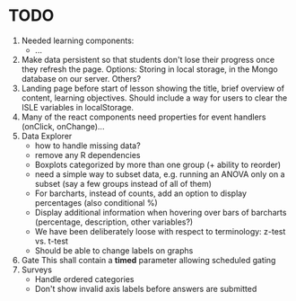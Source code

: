 TODO
====

1. Needed learning components:
    - ...
2. Make data persistent so that students don't lose their progress once they refresh the page. Options: Storing in local storage, in the Mongo database on our server. Others?
3. Landing page before start of lesson showing the title, brief overview of content, learning objectives. Should include a way for users to clear the ISLE variables in localStorage.
4. Many of the react components need properties for event handlers (onClick, onChange)...
5. Data Explorer 
   - how to handle missing data?
   - remove any R dependencies
   - Boxplots categorized by more than one group (+ ability to reorder)
   - need a simple way to subset data, e.g. running an ANOVA only on a subset (say a few groups instead of all of them)
   - For barcharts, instead of counts, add an option to display percentages (also conditional %)
   - Display additional information when hovering over bars of barcharts (percentage, description, other variables?)
   - We have been deliberately loose with respect to terminology: z-test vs. t-test
   - Should be able to change labels on graphs
6. Gate
    This shall contain a **timed** parameter allowing scheduled gating
7. Surveys
    - Handle ordered categories
    - Don't show invalid axis labels before answers are submitted
